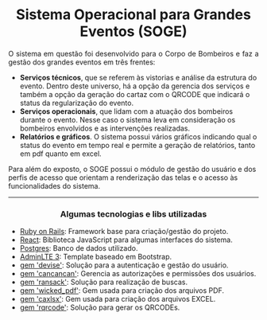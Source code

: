<h1 align="center">Sistema Operacional para Grandes Eventos (SOGE)</h1>
<p align="justify">
O sistema em questão foi desenvolvido para o Corpo de Bombeiros e faz a gestão dos grandes eventos em três frentes: 
  <ul>
    <li>
      <b>Serviços técnicos</b>, que se referem às vistorias e análise da estrutura do evento. Dentro deste universo, há a opção da gerencia dos serviços e também a opção da geração do cartaz com o QRCODE que indicará o status da regularização do evento.
    </li>
    <li>
      <b>Serviços operacionais</b>, que lidam com a atuação dos bombeiros durante o evento. Nesse caso o sistema leva em consideração os bombeiros envolvidos e as intervenções realizadas.
    </li>
    <li>
      <b>Relatórios e gráficos</b>. O sistema possui vários gráficos indicando qual o status do evento em tempo real e permite a geração de relatórios, tanto em pdf quanto em excel. 
    </li>
  </ul>
  Para além do exposto, o SOGE possui o módulo de gestão do usuário e dos perfis de acesso que orientam a renderização das telas e o acesso às funcionalidades do sistema. 
</p> 
<hr />

<h3 align="center">Algumas tecnologias e libs utilizadas</h3>  


- [Ruby on Rails](https://rubyonrails.org/): Framework base para criação/gestão do projeto.
- [React](https://reactjs.org/): Biblioteca JavaScript para algumas interfaces do sistema.
- [Postgres](https://www.postgresql.org/): Banco de dados utilizado.
- [AdminLTE 3](https://adminlte.io/docs/3.0/): Template baseado em Bootstrap.
- [gem 'devise'](https://rubygems.org/gems/devise/versions/4.2.0?locale=pt-BR): Solução para a autenticação e gestão do usuário.
- [gem 'cancancan'](https://rubygems.org/gems/cancancan/versions/1.15.0?locale=pt-BR): Gerencia as autorizações e permissões dos usuários.
- [gem 'ransack'](https://rubygems.org/gems/ransack): Solução para realização de buscas.
- [gem 'wicked_pdf'](https://rubygems.org/gems/wicked_pdf/): Gem usada para criação dos arquivos PDF.
- [gem 'caxlsx'](https://rubygems.org/gems/caxlsx_rails): Gem usada para criação dos arquivos EXCEL.
- [gem 'rqrcode'](https://rubygems.org/gems/caxlsx_rails): Solução para gerar os QRCODEs.
